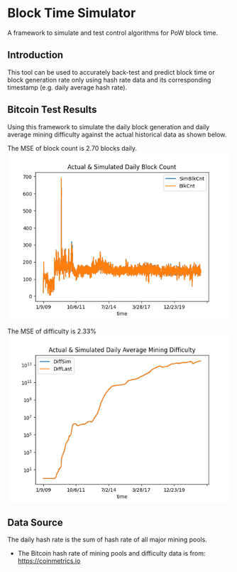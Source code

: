 # Block Time Simulator
A framework to simulate and test control algorithms for PoW block time.

## Introduction
This tool can be used to accurately back-test and predict block time or block generation rate
only using hash rate data and its corresponding timestamp (e.g. daily average hash rate).

## Bitcoin Test Results
Using this framework to simulate the daily block generation and daily average mining difficulty against 
the actual historical data as shown below.

The MSE of block count is 2.70 blocks daily.
![plot](./charts/bitcoin_blk_sim.png)

The MSE of difficulty is 2.33%
![plot](./charts/bitcoin_diff_sim.png)

## Data Source
The daily hash rate is the sum of hash rate of all major mining pools.
* The Bitcoin hash rate of mining pools and difficulty data is from:
https://coinmetrics.io